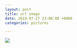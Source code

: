 ```yaml
---
layout: post
title: url image
date: 2019-07-27 23:00:00 +0000
categories: pictures

---
```

![](https://i.imgur.com/yKKZyDp.jpg)